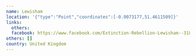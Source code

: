 ```yaml
---
name: Lewisham
location: '{"type":"Point","coordinates":[-0.0073177,51.4611509]}'
links:
  others: 
  facebook: https://www.facebook.com/Extinction-Rebellion-Lewisham--318996115607592/
others: []
country: United Kingdom
---
```

